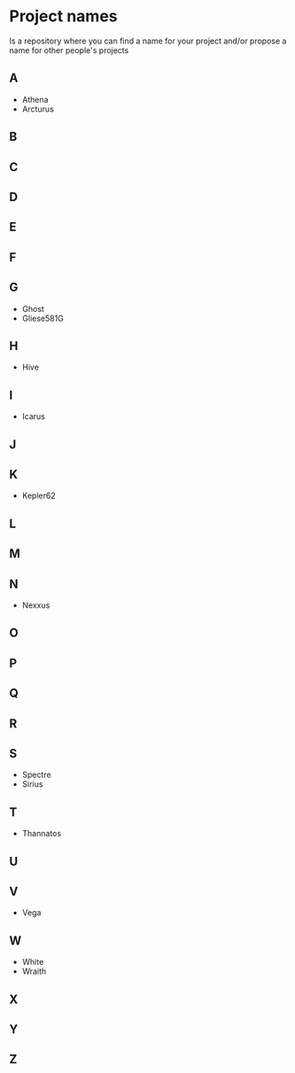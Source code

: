 # Project names
Is a repository where you can find a name for your project and/or propose a name for other people's projects

## A

- Athena
- Arcturus

## B
## C
## D
## E
## F
## G

- Ghost
- Gliese581G

## H

- Hive

## I

- Icarus

## J
## K

- Kepler62

## L
## M
## N

- Nexxus

## O
## P
## Q
## R
## S

- Spectre
- Sirius

## T

- Thannatos

## U
## V

- Vega

## W

- White
- Wraith

## X
## Y
## Z
